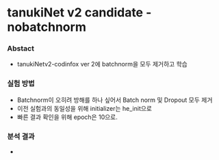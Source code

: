 # tanukiNet v2 candidate - nobatchnorm

### Abstact
- tanukiNetv2-codinfox ver 2에 batchnorm을 모두 제거하고 학습

### 실험 방법
- Batchnorm이 오히려 방해를 하나 싶어서 Batch norm 및 Dropout 모두 제거
- 이전 실험과의 동일성을 위해 initializer는 he_init으로
- 빠른 결과 확인을 위해 epoch은 10으로.

### 분석 결과
- 